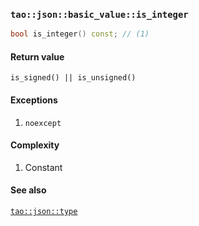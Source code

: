 ### `tao::json::basic_value::is_integer`

```c++
bool is_integer() const; // (1)
```

#### Return value

`is_signed() || is_unsigned()`

#### Exceptions

1. `noexcept`

#### Complexity

1. Constant

#### See also

[`tao::json::type`](../type.md)
